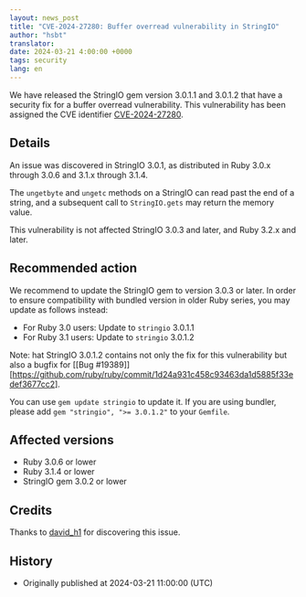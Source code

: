 ```yaml
---
layout: news_post
title: "CVE-2024-27280: Buffer overread vulnerability in StringIO"
author: "hsbt"
translator:
date: 2024-03-21 4:00:00 +0000
tags: security
lang: en
---
```


We have released the StringIO gem version 3.0.1.1 and 3.0.1.2 that have a security fix for a buffer overread vulnerability.
This vulnerability has been assigned the CVE identifier [CVE-2024-27280](https://www.cve.org/CVERecord?id=CVE-2024-27280).

## Details

An issue was discovered in StringIO 3.0.1, as distributed in Ruby 3.0.x through 3.0.6 and 3.1.x through 3.1.4.

The `ungetbyte` and `ungetc` methods on a StringIO can read past the end of a string, and a subsequent call to `StringIO.gets` may return the memory value.

This vulnerability is not affected StringIO 3.0.3 and later, and Ruby 3.2.x and later.

## Recommended action

We recommend to update the StringIO gem to version 3.0.3 or later. In order to ensure compatibility with bundled version in older Ruby series, you may update as follows instead:

* For Ruby 3.0 users: Update to `stringio` 3.0.1.1
* For Ruby 3.1 users: Update to `stringio` 3.0.1.2

Note: hat StringIO 3.0.1.2 contains not only the fix for this vulnerability but also a bugfix for [[Bug #19389]][https://github.com/ruby/ruby/commit/1d24a931c458c93463da1d5885f33edef3677cc2].

You can use `gem update stringio` to update it. If you are using bundler, please add `gem "stringio", ">= 3.0.1.2"` to your `Gemfile`.

## Affected versions

* Ruby 3.0.6 or lower
* Ruby 3.1.4 or lower
* StringIO gem 3.0.2 or lower

## Credits

Thanks to [david_h1](https://hackerone.com/david_h1?type=user) for discovering this issue.

## History

* Originally published at 2024-03-21 11:00:00 (UTC)
